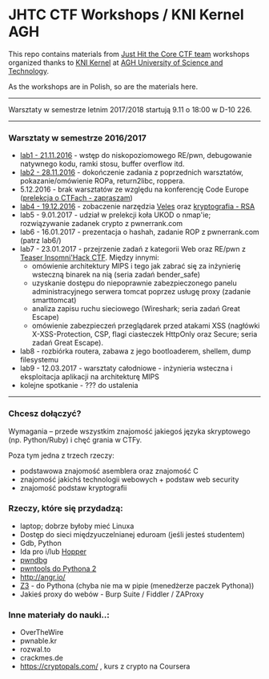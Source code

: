 # JHTC CTF Workshops / KNI Kernel AGH
This repo contains materials from [Just Hit the Core CTF team](https://ctftime.org/team/13830/) workshops organized thanks to [KNI Kernel](https://www.facebook.com/KNIKernel/) at [AGH University of Science and Technology](http://www.agh.edu.pl/en/).

As the workshops are in Polish, so are the materials here.

---

Warsztaty w semestrze letnim 2017/2018 startują 9.11 o 18:00 w D-10 226.

---

### Warsztaty w semestrze 2016/2017
* [lab1 - 21.11.2016](lab1.md) - wstęp do niskopoziomowego RE/pwn, debugowanie natywnego kodu, ramki stosu, buffer overflow itd.
* [lab2 - 28.11.2016](lab2.md) - dokończenie zadania z poprzednich warsztatów, pokazanie/omówienie ROPa, return2libc, roppera.
* 5.12.2016 - brak warsztatów ze względu na konferencję Code Europe ([prelekcja o CTFach - zapraszam](https://www.codeeurope.pl/pl/prelegenci/dominik-czarnota#/szczegoly/53?_k=b0m12c))
* [lab4 - 19.12.2016](lab3.md) - zobaczenie narzędzia [Veles](https://codisec.com/veles/) oraz [kryptografia - RSA](lab3/README.md)
* lab5 - 9.01.2017 - udział w prelekcji koła UKOD o nmap'ie; rozwiązywanie zadanek crypto z pwnerrank.com
* lab6 - 16.01.2017 - prezentacja o hashah, zadanie ROP z pwnerrank.com (patrz lab6/)
* lab7 - 23.01.2017 - przejrzenie zadań z kategorii Web oraz RE/pwn z [Teaser Insomni'Hack CTF](https://ctftime.org/event/382/tasks/). Między innymi:
  * omówienie architektury MIPS i tego jak zabrać się za inżynierię wsteczną binarek na nią (seria zadań bender_safe)
  * uzyskanie dostępu do niepoprawnie zabezpieczonego panelu administracyjnego serwera tomcat poprzez usługę proxy (zadanie smarttomcat)
  * analiza zapisu ruchu sieciowego (Wireshark; seria zadań Great Escape)
  * omówienie zabezpieczeń przeglądarek przed atakami XSS (nagłówki X-XSS-Protection, CSP, flagi ciasteczek HttpOnly oraz Secure; seria zadań Great Escape).
* lab8 - rozbiórka routera, zabawa z jego bootloaderem, shellem, dump filesystemu
* lab9 - 12.03.2017 - warsztaty całodniowe - inżynieria wsteczna i eksploitacja aplikacji na architekturę MIPS
* kolejne spotkanie - ??? do ustalenia

---

### Chcesz dołączyć?

Wymagania – przede wszystkim znajomość jakiegoś języka skryptowego (np. Python/Ruby) i chęć grania w CTFy.

Poza tym jedna z trzech rzeczy:
- podstawowa znajomość asemblera oraz znajomość C
- znajomość jakichś technologii webowych + podstaw web security
- znajomość podstaw kryptografii

### Rzeczy, które się przydadzą:
* laptop; dobrze byłoby mieć Linuxa
* Dostęp do sieci międzyuczelnianej eduroam (jeśli jesteś studentem)
* Gdb, Python
* Ida pro i/lub [Hopper](https://www.hopperapp.com/)
* [pwndbg](https://github.com/pwndbg/pwndbg)
* [pwntools do Pythona 2](https://github.com/Gallopsled/pwntools)
* http://angr.io/
* [Z3](https://github.com/Z3Prover/z3) - do Pythona (chyba nie ma w pipie (menedżerze paczek Pythona))
* Jakieś proxy do webów - Burp Suite / Fiddler / ZAProxy

### Inne materiały do nauki..:
- OverTheWire
- pwnable.kr
- rozwal.to
- crackmes.de
- https://cryptopals.com/ , kurs z crypto na Coursera
